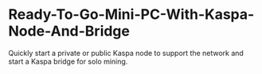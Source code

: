 # Ready-To-Go-Mini-PC-With-Kaspa-Node-And-Bridge

Quickly start a private or public Kaspa node to support the network and start a Kaspa bridge for solo mining.
